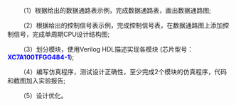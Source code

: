 &emsp;&emsp;（1）根据给出的数据通路表示例，完成数据通路表，画出数据通路图;

&emsp;&emsp;（2）根据给出的控制信号表示例，完成控制信号表，在数据通路图上添加控制信号，完成单周期CPU设计结构图;

&emsp;&emsp;（3）划分模块，使用Verilog HDL描述实现各模块 (芯片型号：<font color=blue>**XC7A100TFGG484-1**</font>);

&emsp;&emsp;（4）编写仿真程序，测试设计正确性，至少完成2个模块的仿真程序，代码和截图加入实验报告;

&emsp;&emsp;（5）设计优化。